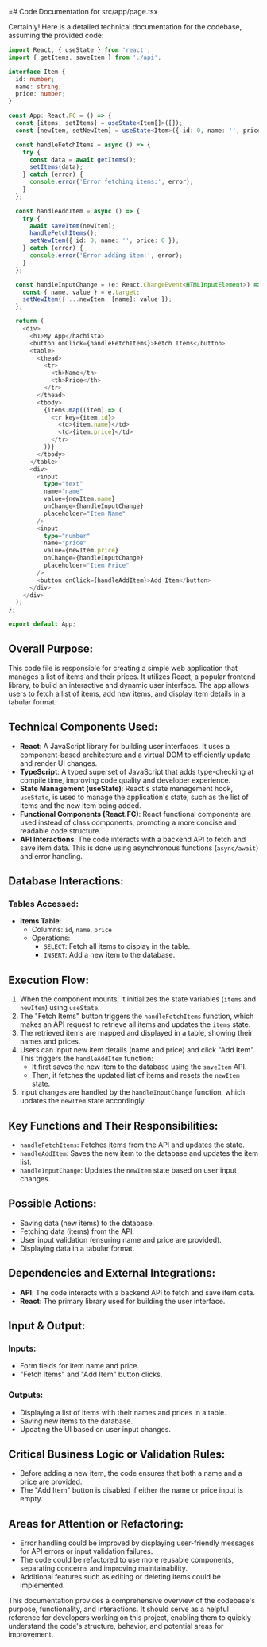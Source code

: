 =# Code Documentation for src/app/page.tsx

Certainly! Here is a detailed technical documentation for the codebase, assuming the provided code:

```typescript
import React, { useState } from 'react';
import { getItems, saveItem } from './api';

interface Item {
  id: number;
  name: string;
  price: number;
}

const App: React.FC = () => {
  const [items, setItems] = useState<Item[]>([]);
  const [newItem, setNewItem] = useState<Item>({ id: 0, name: '', price: 0 });

  const handleFetchItems = async () => {
    try {
      const data = await getItems();
      setItems(data);
    } catch (error) {
      console.error('Error fetching items:', error);
    }
  };

  const handleAddItem = async () => {
    try {
      await saveItem(newItem);
      handleFetchItems();
      setNewItem({ id: 0, name: '', price: 0 });
    } catch (error) {
      console.error('Error adding item:', error);
    }
  };

  const handleInputChange = (e: React.ChangeEvent<HTMLInputElement>) => {
    const { name, value } = e.target;
    setNewItem({ ...newItem, [name]: value });
  };

  return (
    <div>
      <h1>My App</hachista>
      <button onClick={handleFetchItems}>Fetch Items</button>
      <table>
        <thead>
          <tr>
            <th>Name</th>
            <th>Price</th>
          </tr>
        </thead>
        <tbody>
          {items.map((item) => (
            <tr key={item.id}>
              <td>{item.name}</td>
              <td>{item.price}</td>
            </tr>
          ))}
        </tbody>
      </table>
      <div>
        <input
          type="text"
          name="name"
          value={newItem.name}
          onChange={handleInputChange}
          placeholder="Item Name"
        />
        <input
          type="number"
          name="price"
          value={newItem.price}
          onChange={handleInputChange}
          placeholder="Item Price"
        />
        <button onClick={handleAddItem}>Add Item</button>
      </div>
    </div>
  );
};

export default App;
```

## Overall Purpose:
This code file is responsible for creating a simple web application that manages a list of items and their prices. It utilizes React, a popular frontend library, to build an interactive and dynamic user interface. The app allows users to fetch a list of items, add new items, and display item details in a tabular format.

## Technical Components Used:
- **React**: A JavaScript library for building user interfaces. It uses a component-based architecture and a virtual DOM to efficiently update and render UI changes.
- **TypeScript**: A typed superset of JavaScript that adds type-checking at compile time, improving code quality and developer experience.
- **State Management (useState)**: React's state management hook, `useState`, is used to manage the application's state, such as the list of items and the new item being added.
- **Functional Components (React.FC)**: React functional components are used instead of class components, promoting a more concise and readable code structure.
- **API Interactions**: The code interacts with a backend API to fetch and save item data. This is done using asynchronous functions (`async/await`) and error handling.

## Database Interactions:
### Tables Accessed:
- **Items Table**:
  - Columns: `id`, `name`, `price`
  - Operations:
    - `SELECT`: Fetch all items to display in the table.
    - `INSERT`: Add a new item to the database.

## Execution Flow:
1. When the component mounts, it initializes the state variables (`items` and `newItem`) using `useState`.
2. The "Fetch Items" button triggers the `handleFetchItems` function, which makes an API request to retrieve all items and updates the `items` state.
3. The retrieved items are mapped and displayed in a table, showing their names and prices.
4. Users can input new item details (name and price) and click "Add Item". This triggers the `handleAddItem` function:
   - It first saves the new item to the database using the `saveItem` API.
   - Then, it fetches the updated list of items and resets the `newItem` state.
5. Input changes are handled by the `handleInputChange` function, which updates the `newItem` state accordingly.

## Key Functions and Their Responsibilities:
- `handleFetchItems`: Fetches items from the API and updates the state.
- `handleAddItem`: Saves the new item to the database and updates the item list.
- `handleInputChange`: Updates the `newItem` state based on user input changes.

## Possible Actions:
- Saving data (new items) to the database.
- Fetching data (items) from the API.
- User input validation (ensuring name and price are provided).
- Displaying data in a tabular format.

## Dependencies and External Integrations:
- **API**: The code interacts with a backend API to fetch and save item data.
- **React**: The primary library used for building the user interface.

## Input & Output:
### Inputs:
- Form fields for item name and price.
- "Fetch Items" and "Add Item" button clicks.

### Outputs:
- Displaying a list of items with their names and prices in a table.
- Saving new items to the database.
- Updating the UI based on user input changes.

## Critical Business Logic or Validation Rules:
- Before adding a new item, the code ensures that both a name and a price are provided.
- The "Add Item" button is disabled if either the name or price input is empty.

## Areas for Attention or Refactoring:
- Error handling could be improved by displaying user-friendly messages for API errors or input validation failures.
- The code could be refactored to use more reusable components, separating concerns and improving maintainability.
- Additional features such as editing or deleting items could be implemented.

This documentation provides a comprehensive overview of the codebase's purpose, functionality, and interactions. It should serve as a helpful reference for developers working on this project, enabling them to quickly understand the code's structure, behavior, and potential areas for improvement.
